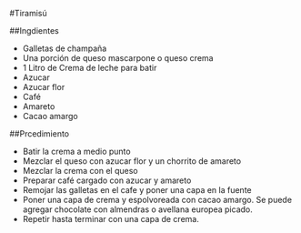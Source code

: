 #Tiramisú

##Ingdientes

* Galletas de champaña
* Una porción de queso mascarpone o queso crema
* 1 Litro de Crema de leche para batir
* Azucar
* Azucar flor
* Café
* Amareto
* Cacao amargo

##Prcedimiento
* Batir la crema a medio punto
* Mezclar el queso con azucar flor y un chorrito de amareto
* Mezclar la crema con el queso
* Preparar café cargado con azucar y amareto
* Remojar las galletas en el cafe y poner una capa en la fuente
* Poner una capa de crema y espolvoreada con cacao amargo.
  Se puede agregar chocolate con almendras o avellana europea picado.
* Repetir hasta terminar con una capa de crema.
